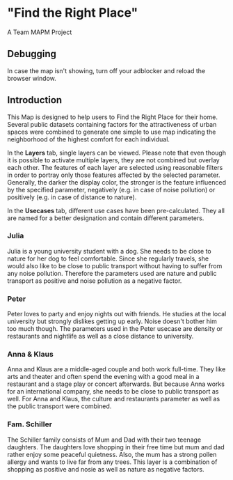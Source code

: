 # "Find the Right Place"
A Team MAPM Project 

## Debugging
In case the map isn't showing, turn off your adblocker and reload
the browser window.

## Introduction

This Map is designed to help users to Find the Right Place for their home.
Several public datasets containing factors for the attractiveness of 
urban spaces were combined to generate one simple to use map indicating
the neighborhood of the highest comfort for each individual.

In the **Layers** tab, single layers can be viewed. Please note that even
though it is possible to activate multiple layers, they are not combined 
but overlay each other. The features of each layer are selected using 
reasonable filters in order to portray only those features affected by 
the selected parameter. Generally, the darker the display color, the 
stronger is the feature influenced by the specified parameter, negatively
(e.g. in case of noise pollution) or positively (e.g. in case of 
distance to nature). 

In the **Usecases** tab, different use cases have been pre-calculated. They 
all are named for a better designation and contain different parameters.

### Julia
Julia is a young university student with a dog. She needs to be close to 
nature for her dog to feel comfortable. Since she regularly travels, she 
would also like to be close to public transport without having to suffer 
from any noise pollution. Therefore the parameters used are nature and 
public transport as positive and noise pollution as a negative factor.

### Peter
Peter loves to party and enjoy nights out with friends. He studies at
the local university but strongly dislikes getting up early. Noise 
doesn't bother him too much though. The parameters used in the Peter
usecase are density or restaurants and nightlife as well as a close
distance to university. 

### Anna & Klaus
Anna and Klaus are a middle-aged couple and both work full-time. They 
like arts and theater and often spend the evening with a good meal in
a restaurant and a stage play or concert afterwards. But because 
Anna works for an international company, she needs to be close to 
public transport as well. For Anna and Klaus, the culture and 
restaurants parameter as well as the public transport were combined.

### Fam. Schiller
The Schiller family consists of Mum and Dad with their two teenage 
daughters. The daughters love shopping in their free time but mum 
and dad rather enjoy some peaceful quietness. Also, the mum has a 
strong pollen allergy and wants to live far from any trees. This 
layer is a combination of shopping as positive and nosie as well 
as nature as negative factors.
